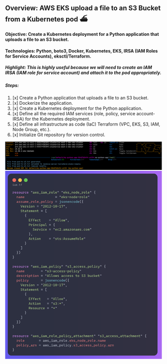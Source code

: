 ## Overview: AWS EKS upload a file to an S3 Bucket from a Kubernetes pod ⛴️

#### Objective: Create a Kubernetes deployment for a Python application that uploads a file to an S3 bucket.
#### Technologies: Python, boto3, Docker, Kubernetes, EKS, IRSA (IAM Roles for Service Accounts), eksctl/Terraform.

##### Highlight: This is highly useful because we will need to create an IAM IRSA (IAM role for service account) and attach it to the pod appropriately.

##### Steps:

1. [x] Create a Python application that uploads a file to an S3 bucket.
3. [x] Dockerize the application.
2. [x] Create a Kubernetes deployment for the Python application.
3. [x] Define all the required IAM services (role, policy, service account-IRSA) for the Kubernetes deployment.
4. [x] Define all infrastructure as code (IaC) Terraform (VPC, EKS, S3, IAM, Node Group, etc.).
4. [x] Initialize Git repository for version control.

![codesnap](https://github.com/assafdori/pod-to-s3/blob/main/k9s.png)
![codesnap](https://github.com/assafdori/pod-to-s3/blob/main/codesnap.png)


